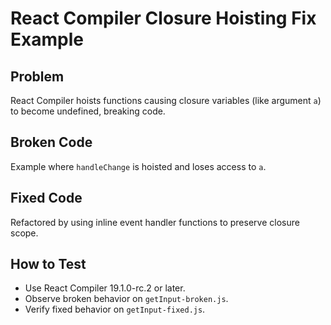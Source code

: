# React Compiler Closure Hoisting Fix Example

## Problem

React Compiler hoists functions causing closure variables (like argument `a`) to become undefined, breaking code.

## Broken Code

Example where `handleChange` is hoisted and loses access to `a`.

## Fixed Code

Refactored by using inline event handler functions to preserve closure scope.

## How to Test

- Use React Compiler 19.1.0-rc.2 or later.
- Observe broken behavior on `getInput-broken.js`.
- Verify fixed behavior on `getInput-fixed.js`.
